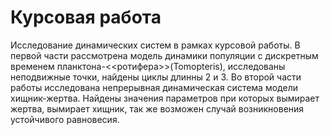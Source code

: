 # Курсовая работа
Исследование динамических систем в рамках курсовой работы.
В первой части рассмотрена модель динамики популяции с дискретным временем планктона-<<ротифера>>(Tomopteris), исследованы неподвижные точки, найдены циклы длинны 2 и 3.
Во второй части работы исследована непрерывная динамическая система модели хищник-жертва. Найдены значения параметров при которых вымирает жертва, вымирает хищник, так же возможен случай возникновения устойчивого равновесия.
